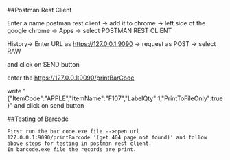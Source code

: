##Postman Rest Client

Enter a name postman rest client -> add  it to chrome  ->
left side of the google chrome -> Apps -> select POSTMAN REST CLIENT

History->  Enter URL as https://127.0.0.1:9090 ->  request as POST -> select RAW

and click on SEND button

enter the https://127.0.0.1:9090/printBarCode

write "{"ItemCode":"APPLE","ItemName":"F107","LabelQty":1,"PrintToFileOnly":true}" and click on send button

##Testing of Barcode

	First run the bar code.exe file -->open url 127.0.0.1:9090/printBarcode '(get 404 page not found)' and follow above steps for testing in postman rest client.
	In barcode.exe file the records are print. 
